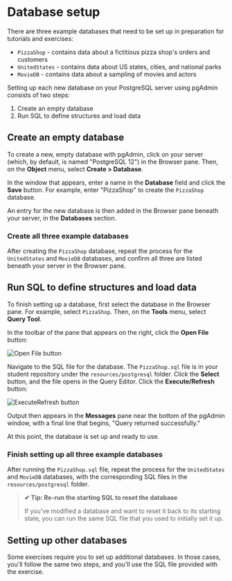 # Database setup

There are three example databases that need to be set up in preparation for tutorials and exercises:

-   `PizzaShop` - contains data about a fictitious pizza shop's orders and customers
-   `UnitedStates` - contains data about US states, cities, and national parks
-   `MovieDB` - contains data about a sampling of movies and actors

Setting up each new database on your PostgreSQL server using pgAdmin consists of two steps:

1.  Create an empty database
2.  Run SQL to define structures and load data

## Create an empty database

To create a new, empty database with pgAdmin, click on your server (which, by default, is named "PostgreSQL 12") in the Browser pane. Then, on the **Object** menu, select **Create > Database**.

In the window that appears, enter a name in the **Database** field and click the **Save** button. For example, enter "PizzaShop" to create the `PizzaShop` database.

An entry for the new database is then added in the Browser pane beneath your server, in the **Databases** section.

### Create all three example databases

After creating the `PizzaShop` database, repeat the process for the `UnitedStates` and `MovieDB` databases, and confirm all three are listed beneath your server in the Browser pane.

## Run SQL to define structures and load data

To finish setting up a database, first select the database in the Browser pane. For example, select `PizzaShop`. Then, on the **Tools** menu, select **Query Tool**.

In the toolbar of the pane that appears on the right, click the **Open File** button:

![Open File button](https://user-images.githubusercontent.com/94882786/164780453-640e0b35-c7e5-4e28-bd06-59b4ce54e688.png)

Navigate to the SQL file for the database. The `PizzaShop.sql` file is in your student repository under the `resources/postgresql` folder. Click the **Select** button, and the file opens in the Query Editor. Click the **Execute/Refresh** button:

![ExecuteRefresh button](https://user-images.githubusercontent.com/94882786/164780576-f4838b04-ea19-457a-aa91-4b1fcc19deab.png)

Output then appears in the **Messages** pane near the bottom of the pgAdmin window, with a final line that begins, "Query returned successfully."

At this point, the database is set up and ready to use.

### Finish setting up all three example databases

After running the `PizzaShop.sql` file, repeat the process for the `UnitedStates` and `MovieDB` databases, with the corresponding SQL files in the `resources/postgresql` folder.

>**✔ Tip: Re-run the starting SQL to reset the database**
>
>If you've modified a database and want to reset it back to its starting state, you can run the same SQL file that you used to initially set it up.

## Setting up other databases

Some exercises require you to set up additional databases. In those cases, you'll follow the same two steps, and you'll use the SQL file provided with the exercise.
